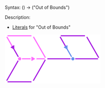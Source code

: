 Syntax:
() -> ("Out of Bounds")

Description:
* [Literals](../../Literals.md) for "Out of Bounds"

![](../../Images/Literal%20-%20Out%20of%20Bounds%20Pattern.png)